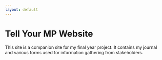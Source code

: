 ```yaml
---
layout: default
---
```

# Tell Your MP Website

This site is a companion site for my final year project. It contains my journal and various forms used for information gathering from stakeholders.
